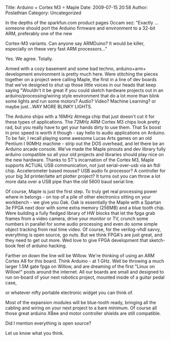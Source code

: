 Title: Arduino + Cortex M3 = Maple
Date: 2009-07-15 20:58
Author: Poslathian
Category: Uncategorized

In the depths of the sparkfun.com product pages Occam sez: "Exactly ...
someone should port the Arduino firmware and environment to a 32-bit
ARM, preferably one of the new

Cortex-M3 variants. Can anyone say ARMDuino? It would be killer,
especially on these very fast ARM processors..."

Yes. We agree. Totally.

Armed with a cozy basement and some bad techno, arduino+arm+ development
environment is pretty much here. Were stitching the pieces together on a
project were calling Maple, the first in a line of dev boards that we've
designed to shut up those little voices in our heads that keep saying
"Wouldn't it be great if you could sketch hardware projects out in an
arduino/processing/wiring style environment that do a lot more than
blink some lights and run some motors? Audio? Video? Machine Learning?
or maybe just...WAY MORE BLINKY LIGHTS.

The Arduino ships with a 16MHz Atmega chip that just doesn't cut it for
these types of applications. The 72MHz ARM Cortex M3 chips look pretty
rad, but you really have to get your hands dirty to use them. That 5x
boost in proc speed is worth it though - say hello to audio applications
on Arduino. To be fair, I recall playing some awesome Lucas Arts games
on an old Pentium I 90MHz machine - strip out the DOS overhead, and let
there be an Arduino arcade console. We've made the Maple pinouts and dev
library fully arduino compatible so all your old projects and libraries
should play nice on the new hardware. Thanks to ST's incarnation of the
Cortex M3, Maple supports ACTUAL USB communication, not just
serial-over-usb via an ftdi chip. Accelerometer based mouse? USB audio
fx processor? A controller for your big 3d printer/latte art plotter
project? It turns out you can throw a lot more data over a USB pipe than
the old 5600 baud serial line.

Of course, Maple is just the first step. To truly get real processing
power where in belongs - on top of a pile of other electronics sitting
on your workbench - we give you Oak. Oak is essentially the Maple with a
Spartan 3e FPGA next door with some extra memory (256MB) and a blue
tooth chip. Were building a fully fledged library of HW blocks that let
the fpga grab frames from a video camera, drive your monitor or TV,
crunch some numbers in parallel for some audio processing and even do
some simple object tracking from real time video. Of course, for the
verilog-vhdl savvy, everything is open source, go nuts. But we think
FPGA's are just great, and they need to get out more. Wed love to give
FPGA development that sketch-book feel of arduino hacking.

Farther on down the line will be Willow. We're thinking of using an ARM
Cortex A8 for this board. Think Arduino - at 1 GHz. Well be throwing a
much larger 1.5M gate fpga on Willow, and are dreaming of the first
"Linux on Willow!" posts around the internet. All our boards are small
and designed to run on-board of your next robotics project, mounted
inside of a guitar pedal case,

or whatever nifty portable electronic widget you can think of.

Most of the expansion modules will be blue-tooth ready, bringing all the
cabling and wiring on your next project to a bare minimum. Of course all
those great arduino XBee and motor controller shields are still
compatible.

Did I mention everything is open source?

Let us know what you think.
